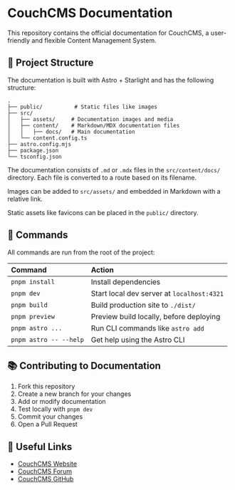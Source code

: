 # CouchCMS Documentation

This repository contains the official documentation for CouchCMS, a user-friendly and flexible Content Management System.

## 🚀 Project Structure

The documentation is built with Astro + Starlight and has the following structure:

```
.
├── public/          # Static files like images
├── src/
│   ├── assets/     # Documentation images and media
│   ├── content/    # Markdown/MDX documentation files
│   │   ├── docs/   # Main documentation
│   └── content.config.ts
├── astro.config.mjs
├── package.json
└── tsconfig.json
```

The documentation consists of `.md` or `.mdx` files in the `src/content/docs/` directory. Each file is converted to a route based on its filename.

Images can be added to `src/assets/` and embedded in Markdown with a relative link.

Static assets like favicons can be placed in the `public/` directory.

## 🧞 Commands

All commands are run from the root of the project:

| Command                | Action                                     |
| :--------------------- | :----------------------------------------- |
| `pnpm install`         | Install dependencies                       |
| `pnpm dev`             | Start local dev server at `localhost:4321` |
| `pnpm build`           | Build production site to `./dist/`         |
| `pnpm preview`         | Preview build locally, before deploying    |
| `pnpm astro ...`       | Run CLI commands like `astro add`          |
| `pnpm astro -- --help` | Get help using the Astro CLI               |

## 📚 Contributing to Documentation

1. Fork this repository
2. Create a new branch for your changes
3. Add or modify documentation
4. Test locally with `pnpm dev`
5. Commit your changes
6. Open a Pull Request

## 🔗 Useful Links

- [CouchCMS Website](https://www.couchcms.com)
- [CouchCMS Forum](https://www.couchcms.com/forum/)
- [CouchCMS GitHub](https://github.com/CouchCMS/Couch)
